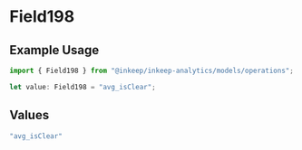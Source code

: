 # Field198

## Example Usage

```typescript
import { Field198 } from "@inkeep/inkeep-analytics/models/operations";

let value: Field198 = "avg_isClear";
```

## Values

```typescript
"avg_isClear"
```